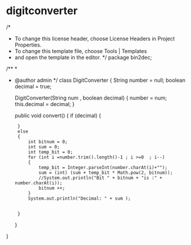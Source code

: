 # digitconverter
/*
 * To change this license header, choose License Headers in Project Properties.
 * To change this template file, choose Tools | Templates
 * and open the template in the editor.
 */
package bin2dec;

/**
 *
 * @author admin
 */
  class DigitConverter {
    String number = null;
    boolean decimal = true;
    
    DigitConverter(String num , boolean decimal)
    {
        number = num;
        this.decimal = decimal;
    }
    
    public void convert()
    {
        if (decimal)
        {
            
        }
        else
        {
            int bitnum = 0;
            int sum = 0;
            int temp_bit = 0;
            for (int i =number.trim().length()-1 ; i >=0  ; i--)
            {
                temp_bit = Integer.parseInt(number.charAt(i)+"");
                sum = (int) (sum + temp_bit * Math.pow(2, bitnum));
                //System.out.println("Bit " + bitnum + "is :" + number.charAt(i));
                bitnum ++;
            }
            System.out.println("Decimal: " + sum );

            
        }
    }
    
    
    
    
}

